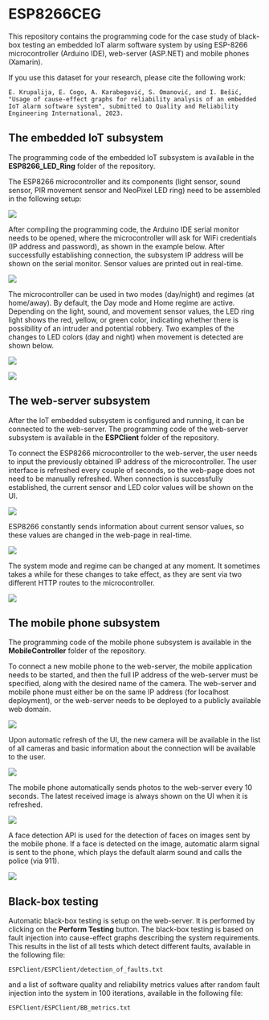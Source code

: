 # ESP8266CEG

This repository contains the programming code for the case study of black-box testing an embedded IoT alarm software system by using ESP-8266 microcontroller (Arduino IDE), web-server (ASP.NET) and mobile phones (Xamarin).

If you use this dataset for your research, please cite the following work:

```
E. Krupalija, E. Cogo, A. Karabegović, S. Omanović, and I. Bešić, "Usage of cause-effect graphs for reliability analysis of an embedded IoT alarm software system", submitted to Quality and Reliability Engineering International, 2023.
```

## The embedded IoT subsystem

The programming code of the embedded IoT subsystem is available in the **ESP8266_LED_Ring** folder of the repository.

The ESP8266 microcontroller and its components (light sensor, sound sensor, PIR movement sensor and NeoPixel LED ring) need to be assembled in the following setup:

![](https://github.com/ehlymana/ESP8266CEG/blob/main/README/schema_esp8266.png)

 After compiling the programming code, the Arduino IDE serial monitor needs to be opened, where the microcontroller will ask for WiFi credentials (IP address and password), as shown in the example below. After successfully establishing connection, the subsystem IP address will be shown on the serial monitor. Sensor values are printed out in real-time.
 
![](https://github.com/ehlymana/ESP8266CEG/blob/main/README/iot_setup.gif)
 
 The microcontroller can be used in two modes (day/night) and regimes (at home/away). By default, the Day mode and Home regime are active. Depending on the light, sound, and movement sensor values, the LED ring light shows the red, yellow, or green color, indicating whether there is possibility of an intruder and potential robbery. Two examples of the changes to LED colors (day and night) when movement is detected are shown below.
 
![](https://github.com/ehlymana/ESP8266CEG/blob/main/README/iot_day.gif)

![](https://github.com/ehlymana/ESP8266CEG/blob/main/README/iot_night.gif)

## The web-server subsystem

After the IoT embedded subsystem is configured and running, it can be connected to the web-server. The programming code of the web-server subsystem is available in the **ESPClient** folder of the repository.

To connect the ESP8266 microcontroller to the web-server, the user needs to input the previously obtained IP address of the microcontroller. The user interface is refreshed every couple of seconds, so the web-page does not need to be manually refreshed. When connection is successfully established, the current sensor and LED color values will be shown on the UI.

![](https://github.com/ehlymana/ESP8266CEG/blob/main/README/connection_to_iot.gif)

ESP8266 constantly sends information about current sensor values, so these values are changed in the web-page in real-time.

![](https://github.com/ehlymana/ESP8266CEG/blob/main/README/sensor_change.gif)

The system mode and regime can be changed at any moment. It sometimes takes a while for these changes to take effect, as they are sent via two different HTTP routes to the microcontroller.

![](https://github.com/ehlymana/ESP8266CEG/blob/main/README/change_mode_regime.gif)

## The mobile phone subsystem

The programming code of the mobile phone subsystem is available in the **MobileController** folder of the repository.

To connect a new mobile phone to the web-server, the mobile application needs to be started, and then the full IP address of the web-server must be specified, along with the desired name of the camera. The web-server and mobile phone must either be on the same IP address (for localhost deployment), or the web-server needs to be deployed to a publicly available web domain.

![](https://github.com/ehlymana/ESP8266CEG/blob/main/README/connecting_to_server.gif)

Upon automatic refresh of the UI, the new camera will be available in the list of all cameras and basic information about the connection will be available to the user.

![](https://github.com/ehlymana/ESP8266CEG/blob/main/README/connection_to_phone.gif)

The mobile phone automatically sends photos to the web-server every 10 seconds. The latest received image is always shown on the UI when it is refreshed.

![](https://github.com/ehlymana/ESP8266CEG/blob/main/README/receiving_photos.gif)

A face detection API is used for the detection of faces on images sent by the mobile phone. If a face is detected on the image, automatic alarm signal is sent to the phone, which plays the default alarm sound and calls the police (via 911).

![](https://github.com/ehlymana/ESP8266CEG/blob/main/README/face_detection.gif)

## Black-box testing

Automatic black-box testing is setup on the web-server. It is performed by clicking on the **Perform Testing** button. The black-box testing is based on fault injection into cause-effect graphs describing the system requirements. This results in the list of all tests which detect different faults, available in the following file:

```
ESPClient/ESPClient/detection_of_faults.txt
```

and a list of software quality and reliability metrics values after random fault injection into the system in 100 iterations, available in the following file:

```
ESPClient/ESPClient/BB_metrics.txt
```